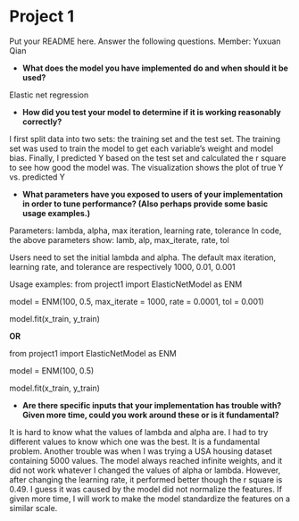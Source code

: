 # Project 1 

Put your README here. Answer the following questions.
Member: Yuxuan Qian
* __What does the model you have implemented do and when should it be used?__

Elastic net regression
  
* __How did you test your model to determine if it is working reasonably correctly?__

I first split data into two sets: the training set and the test set.  The training set was used to train the model to get each variable’s weight and model bias. Finally, I predicted Y based on the test set and calculated the r square to see how good the model was.  The visualization shows the plot of true Y vs. predicted Y
  
* __What parameters have you exposed to users of your implementation in order to tune performance? (Also perhaps provide some basic usage examples.)__

Parameters: lambda, alpha, max iteration, learning rate, tolerance
In code, the above parameters show: lamb, alp, max_iterate, rate, tol

Users need to set the initial lambda and alpha. The default max iteration, learning rate, and tolerance are respectively 1000, 0.01, 0.001

Usage examples:
from project1 import ElasticNetModel as ENM

model = ENM(100, 0.5, max_iterate = 1000, rate = 0.0001, tol = 0.001)

model.fit(x_train, y_train)

__OR__

from project1 import ElasticNetModel as ENM

model = ENM(100, 0.5)

model.fit(x_train, y_train)


* __Are there specific inputs that your implementation has trouble with? Given more time, could you work around these or is it fundamental?__

It is hard to know what the values of lambda and alpha are. I had to try different values to know which one was the best. It is a fundamental problem. Another trouble was when I was trying a USA housing dataset containing 5000 values. The model always reached infinite weights, and it did not work whatever I changed the values of alpha or lambda. However, after changing the learning rate, it performed better though the r square is 0.49. I guess it was caused by the model did not normalize the features. If given more time, I will work to make the model standardize the features on a similar scale. 
